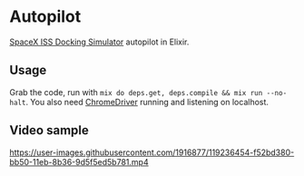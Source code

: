 # Autopilot

[SpaceX ISS Docking Simulator](https://iss-sim.spacex.com/) autopilot in Elixir.

## Usage
Grab the code, run with `mix do deps.get, deps.compile && mix run --no-halt`.
You also need [ChromeDriver](https://chromedriver.chromium.org) running and listening on localhost.

## Video sample

https://user-images.githubusercontent.com/1916877/119236454-f52bd380-bb50-11eb-8b36-9d5f5ed5b781.mp4

